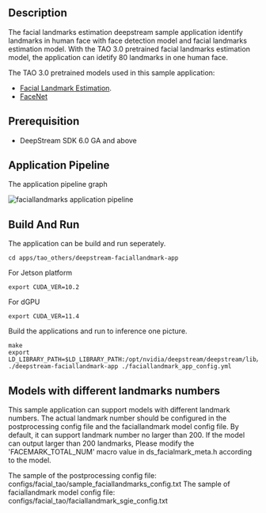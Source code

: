 ## Description
The facial landmarks estimation deepstream sample application identify landmarks in human face with face detection model and facial landmarks estimation model.
With the TAO 3.0 pretrained facial landmarks estimation model, the application can idetify 80 landmarks in one human face.

The TAO 3.0 pretrained models used in this sample application:
* [Facial Landmark Estimation](https://ngc.nvidia.com/catalog/models/nvidia:tao:fpenet).
* [FaceNet](https://ngc.nvidia.com/catalog/models/nvidia:tao:facenet)

## Prerequisition

* DeepStream SDK 6.0 GA and above

## Application Pipeline
The application pipeline graph

![faciallandmarks application pipeline](faciallandmarks_pipeline.png)

## Build And Run
The application can be build and run seperately.

```
cd apps/tao_others/deepstream-faciallandmark-app
```

For Jetson platform
```
export CUDA_VER=10.2
```

For dGPU
```
export CUDA_VER=11.4
```

Build the applications and run to inference one picture.
```
make
export LD_LIBRARY_PATH=$LD_LIBRARY_PATH:/opt/nvidia/deepstream/deepstream/lib/cvcore_libs
./deepstream-faciallandmark-app ./faciallandmark_app_config.yml
```

## Models with different landmarks numbers
This sample application can support models with different landmark numbers. The actual landmark number should be configured in the postprocessing config file and the faciallandmark model config file. By default, it can support landmark number no larger than 200. If the model can output larger than 200 landmarks, Please modify the 'FACEMARK_TOTAL_NUM' macro value in ds_facialmark_meta.h according to the model.

The sample of the postprocessing config file: configs/facial_tao/sample_faciallandmarks_config.txt
The sample of faciallandmark model config file: configs/facial_tao/faciallandmark_sgie_config.txt
